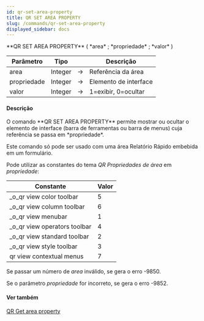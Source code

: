 ```yaml
---
id: qr-set-area-property
title: QR SET AREA PROPERTY
slug: /commands/qr-set-area-property
displayed_sidebar: docs
---
```


<!--REF #_command_.QR SET AREA PROPERTY.Syntax-->**QR SET AREA PROPERTY** ( *area* ; *propriedade* ; *valor* )<!-- END REF-->
<!--REF #_command_.QR SET AREA PROPERTY.Params-->
| Parâmetro | Tipo |  | Descrição |
| --- | --- | --- | --- |
| area | Integer | &srarr; | Referência da área |
| propriedade | Integer | &srarr; | Elemento de interface |
| valor | Integer | &srarr; | 1=exibir, 0=ocultar |

<!-- END REF-->

#### Descrição 

<!--REF #_command_.QR SET AREA PROPERTY.Summary-->O comando **QR SET AREA PROPERTY** permite mostrar ou ocultar o elemento de interface (barra de ferramentas ou barra de menus) cuja referência se passa em *propriedade*.<!-- END REF-->

Este comando só pode ser usado com uma área Relatório Rápido embebida em um formulário.

Pode utilizar as constantes do tema *QR Propriedades de área* em *propriedade*:  
  
| Constante                      | Valor |
| ------------------------------ | ----- |
| \_o\_qr view color toolbar     | 5     |
| \_o\_qr view column toolbar    | 6     |
| \_o\_qr view menubar           | 1     |
| \_o\_qr view operators toolbar | 4     |
| \_o\_qr view standard toolbar  | 2     |
| \_o\_qr view style toolbar     | 3     |
| qr view contextual menus       | 7     |
  
  
Se passar um número de *area* inválido, se gera o erro -9850. 

Se o parâmetro *propriedade* for incorreto, se gera o erro -9852.

#### Ver também 

[QR Get area property](qr-get-area-property.md)  